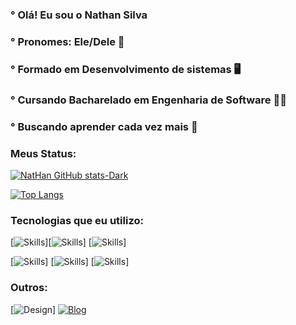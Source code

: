 ### ° Olá! Eu sou o Nathan Silva 
### ° Pronomes: Ele/Dele 🤵
### ° Formado em Desenvolvimento de sistemas 🖥️
### ° Cursando Bacharelado em Engenharia de Software 👨‍💻
### ° Buscando aprender cada vez mais 📖

### Meus Status:

[![NatHan GitHub stats-Dark](https://github-readme-stats.vercel.app/api?username=NatHanNSilva12&show_icons=true&theme=dark#gh-dark-mode-only)](https://github.com/anuraghazra/github-readme-stats#gh-dark-mode-only)

[![Top Langs](https://github-readme-stats.vercel.app/api/top-langs/?username=NatHanNSilva12&show_icons=true&theme=dark#gh-dark-mode-only)](https://github.com/NatHanNSilva12/github-readme-stats#gh-dark-mode-only)

### Tecnologias que eu utilizo:

[![Skills](https://img.shields.io/badge/HTML5-E34F26?style=for-the-badge&logo=html5&logoColor=white)][![Skills](https://img.shields.io/badge/CSS3-1572B6?style=for-the-badge&logo=css3&logoColor=white)] [![Skills](https://img.shields.io/badge/JavaScript-F7DF1E?style=for-the-badge&logo=javascript&logoColor=black)]

[![Skills](https://img.shields.io/badge/React-20232A?style=for-the-badge&logo=react&logoColor=61DAFB)] [![Skills](https://img.shields.io/badge/MySQL-00000F?style=for-the-badge&logo=mysql&logoColor=white)] [![Skills](https://img.shields.io/badge/Node.js-43853D?style=for-the-badge&logo=node.js&logoColor=white)] 

### Outros:

[![Design](https://img.shields.io/badge/Figma-F24E1E?style=for-the-badge&logo=figma&logoColor=white)] [![Blog](https://img.shields.io/website-up-down-green-red/http/monip.org.svg)](https://portfolio3-d-topaz.vercel.app)
